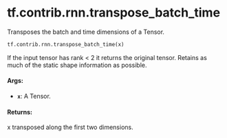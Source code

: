 <div itemscope itemtype="http://developers.google.com/ReferenceObject">
<meta itemprop="name" content="tf.contrib.rnn.transpose_batch_time" />
<meta itemprop="path" content="Stable" />
</div>

# tf.contrib.rnn.transpose_batch_time

Transposes the batch and time dimensions of a Tensor.

``` python
tf.contrib.rnn.transpose_batch_time(x)
```

<!-- Placeholder for "Used in" -->

If the input tensor has rank < 2 it returns the original tensor. Retains as
much of the static shape information as possible.

#### Args:


* <b>`x`</b>: A Tensor.


#### Returns:

x transposed along the first two dimensions.
